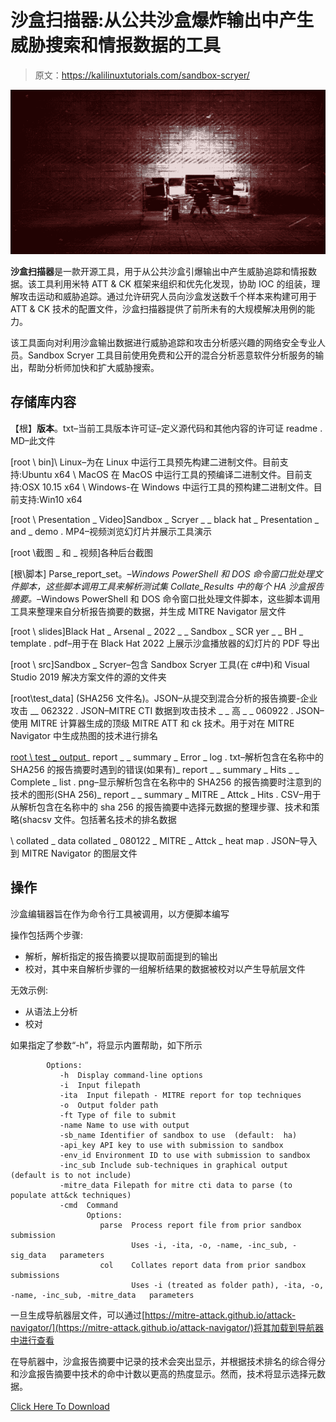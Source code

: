 # 沙盒扫描器:从公共沙盒爆炸输出中产生威胁搜索和情报数据的工具

> 原文：<https://kalilinuxtutorials.com/sandbox-scryer/>

[![](img//d32ca27d23c9a759ceb7fe529e7d2b1b.png)](https://blogger.googleusercontent.com/img/b/R29vZ2xl/AVvXsEiqH6ee5sdShgGvfWuJtC1ceX72DwY_MEgh_KM2s5nw6JXEEhFc5fhCxHWd9bs-j_3AMfQ8cXEFGf_lfC0pvLwLAicpF8uuqewzL6eigqYVJyQauo8SR8g4gQxGFhkcpL9GwE_X6YkfvYMniffDffDD6BZv9jt6OrS119-vLv3NnxKUehBLi-GqY4DO/s728/Sandbox_Scryer.png)

**沙盒扫描器**是一款开源工具，用于从公共沙盒引爆输出中产生威胁追踪和情报数据。该工具利用米特 ATT & CK 框架来组织和优先化发现，协助 IOC 的组装，理解攻击运动和威胁追踪。通过允许研究人员向沙盒发送数千个样本来构建可用于 ATT & CK 技术的配置文件，沙盒扫描器提供了前所未有的大规模解决用例的能力。

该工具面向对利用沙盒输出数据进行威胁追踪和攻击分析感兴趣的网络安全专业人员。Sandbox Scryer 工具目前使用免费和公开的混合分析恶意软件分析服务的输出，帮助分析师加快和扩大威胁搜索。

## 存储库内容

【根】**版本**。txt–当前工具版本许可证–定义源代码和其他内容的许可证 readme . MD–此文件

[root \ bin]\ Linux–为在 Linux 中运行工具预先构建二进制文件。目前支持:Ubuntu x64 \ MacOS 在 MacOS 中运行工具的预编译二进制文件。目前支持:OSX 10.15 x64 \ Windows-在 Windows 中运行工具的预构建二进制文件。目前支持:Win10 x64

[root \ Presentation _ Video]Sandbox _ Scryer _ _ black hat _ Presentation _ and _ demo . MP4–视频浏览幻灯片并展示工具演示

[root \截图 _ 和 _ 视频]各种后台截图

[根\脚本] Parse_report_set。*–Windows PowerShell 和 DOS 命令窗口批处理文件脚本，这些脚本调用工具来解析测试集 Collate_Results 中的每个 HA 沙盒报告摘要。*–Windows PowerShell 和 DOS 命令窗口批处理文件脚本，这些脚本调用工具来整理来自分析报告摘要的数据，并生成 MITRE Navigator 层文件

[root \ slides]Black Hat _ Arsenal _ 2022 _ _ Sandbox _ SCR yer _ _ BH _ template . pdf–用于在 Black Hat 2022 上展示沙盒播放器的幻灯片的 PDF 导出

[root \ src]Sandbox _ Scryer–包含 Sandbox Scryer 工具(在 c#中)和 Visual Studio 2019 解决方案文件的源的文件夹

[root\test_data] (SHA256 文件名)。JSON–从提交到混合分析的报告摘要-企业攻击 __ 062322 . JSON–MITRE CTI 数据到攻击技术 _ _ 高 _ _ 060922 . JSON–使用 MITRE 计算器生成的顶级 MITRE ATT 和 ck 技术。用于对在 MITRE Navigator 中生成热图的技术进行排名

[root \ test _ output](SHA256)_ report _ _ summary _ Error _ log . txt–解析包含在名称中的 SHA256 的报告摘要时遇到的错误(如果有)_ report _ _ summary _ Hits _ _ Complete _ list . png–显示解析包含在名称中的 SHA256 的报告摘要时注意到的技术的图形(SHA 256)_ report _ _ summary _ MITRE _ Attck _ Hits . CSV–用于从解析包含在名称中的 sha 256 的报告摘要中选择元数据的整理步骤、技术和策略(shacsv 文件。包括著名技术的排名数据

\ collated _ data collated _ 080122 _ MITRE _ Attck _ heat map . JSON–导入到 MITRE Navigator 的图层文件

## 操作

沙盒编辑器旨在作为命令行工具被调用，以方便脚本编写

操作包括两个步骤:

*   解析，解析指定的报告摘要以提取前面提到的输出
*   校对，其中来自解析步骤的一组解析结果的数据被校对以产生导航层文件

无效示例:

*   从语法上分析
*   校对

如果指定了参数“-h”，将显示内置帮助，如下所示

```
        Options:
           -h  Display command-line options
           -i  Input filepath
           -ita  Input filepath - MITRE report for top techniques
           -o  Output folder path
           -ft Type of file to submit
           -name Name to use with output
           -sb_name Identifier of sandbox to use  (default:  ha)
           -api_key API key to use with submission to sandbox
           -env_id Environment ID to use with submission to sandbox
           -inc_sub Include sub-techniques in graphical output  (default is to not include)
           -mitre_data Filepath for mitre cti data to parse (to populate att&ck techniques)
           -cmd  Command
                 Options:
                    parse  Process report file from prior sandbox submission
                           Uses -i, -ita, -o, -name, -inc_sub, -sig_data   parameters
                    col    Collates report data from prior sandbox submissions
                           Uses -i (treated as folder path), -ita, -o, -name, -inc_sub, -mitre_data   parameters

```

一旦生成导航器层文件，可以通过[https://mitre-attack.github.io/attack-navigator/](https://mitre-attack.github.io/attack-navigator/)将其加载到导航器中进行查看

在导航器中，沙盒报告摘要中记录的技术会突出显示，并根据技术排名的综合得分和沙盒报告摘要中技术的命中计数以更高的热度显示。然而，技术将显示选择元数据。

[Click Here To Download](https://github.com/PayloadSecurity/Sandbox_Scryer)